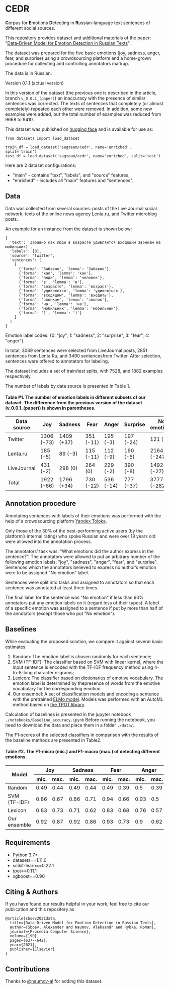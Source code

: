 # CEDR
**C**orpus for **E**motions **D**etecting in **R**ussian-language text sentences of different social sources.

This repository provides dataset and additional materials of the paper: "[Data-Driven Model for Emotion Detection in Russian Texts](https://www.sciencedirect.com/science/article/pii/S1877050921013247)".

The dataset was prepared for the five basic emotions (joy, sadness, anger, fear, and surprise) using a crowdsourcing platform and a home-grown procedure for collecting and controlling annotators markup.

The data is in Russian.

Version 0.1.1 (actual version)

In this version of the dataset (the previous one is described in the article, branch `v_0.0.1_(paper)`) an inaccuracy with the presence of similar sentences was corrected. The texts of sentences that completely (or almost completely) repeated each other were removed. In addition, some new examples were added, but the total number of examples was reduced from 9668 to 9410.

This dataset was published on [hugging face](https://huggingface.co/datasets/sagteam/cedr) and is available for use as:

```
from datasets import load_dataset

train_df = load_dataset('sagteam/cedr', name='enriched', split='train')
test_df = load_dataset('sagteam/cedr', name='enriched', split='test')
```

Here are 2 dataset configurations:
- "main" - contains "text", "labels", and "source" features;
- "enriched" - includes all "main" features and "sentences".

Data
---
Data was collected from several sources: posts of the Live Journal social network, texts of the online news agency Lenta.ru, and Twitter microblog posts.

An example for an instance from the dataset is shown below:
```
{
  'text': 'Забавно как люди в возрасте удивляются входящим звонкам на мобильник)',
  'labels': [0],
  'source': 'twitter',
  'sentences': [
    [
      {'forma': 'Забавно', 'lemma': 'Забавно'},
      {'forma': 'как', 'lemma': 'как'},
      {'forma': 'люди', 'lemma': 'человек'},
      {'forma': 'в', 'lemma': 'в'},
      {'forma': 'возрасте', 'lemma': 'возраст'},
      {'forma': 'удивляются', 'lemma': 'удивляться'},
      {'forma': 'входящим', 'lemma': 'входить'},
      {'forma': 'звонкам', 'lemma': 'звонок'},
      {'forma': 'на', 'lemma': 'на'},
      {'forma': 'мобильник', 'lemma': 'мобильник'},
      {'forma': ')', 'lemma': ')'}
    ]
  ]
}
```

Emotion label codes: {0: "joy", 1: "sadness", 2: "surprise", 3: "fear", 4: "anger"}

In total, 3069 sentences were selected from LiveJournal posts, 2851 sentences from Lenta.Ru, and 3490 sentencesfrom Twitter. After selection, sentences were offered to annotators for labeling.

The dataset includes a set of train/test splits, with 7528, and 1882 examples respectively.

The number of labels by data source is presented in Table 1.

#### Table #1. The number of emotion labels in different subsets of our dataset. The difference from the previous version of the dataset (v_0.0.1_(paper)) is shown in parentheses.

| Data source |   Joy    | Sadness  |  Fear   | Anger   |Surprise |No emotions|Total sentences|
| ----------- | -------- | -------- | ------- | ------- | ------- | --------- | ------------- |
| Twitter     |1306 (+73)|1409 (+37)|351 (-11)|195 (-3) |197 (-24)| 121 (-8)  |  3490 (+60)   |
| Lenta.ru    | 185 (-5) |  89 (-3) |115 (-11)|112 (-9) |190 (-5) |2164 (-247)|  2851 (-280)  |
| LiveJournal | 431 (-2) | 298 (0)  |264 (0)  |229 (-2) |390 (-8) |1492 (-27) |  3069 (-38)   |
| Total       |1922 (+66)|1796 (+34)|730 (-22)|536 (-14)|777 (-37)|3777 (-282)|  9410 (-258)  |

Annotation procedure
---
Annotating sentences with labels of their emotions was performed with the help of a crowdsourcing platform [Yandex Toloka](https://yandex.ru/support/toloka/index.html?lang=en).

Only those of the 30% of the best-performing active users (by the platform’s internal rating) who spoke Russian and were over 18 years old were allowed into the annotation process.

The annotators’ task was: “What emotions did the author express in the sentence?”. The annotators were allowed to put an arbitrary number of the following emotion labels: "joy", "sadness", "anger", "fear", and "surprise".
Sentences which the annotators believed to express no author’s emotion were to be assigned "No emotion" label.

Sentences were split into tasks and assigned to annotators so that each sentence was annotated at least three times.

The final label for the sentence was "No emotion" if less than 60% annotators put any emotion labels on it (regard less of their types). A label of a specific emotion was assigned to a sentence if put by more than half of the annotators (except those who put "No emotion").

Baselines
---

While evaluating the proposed solution, we compare it against several basic estimates:
1. Random: The emotion label is chosen randomly for each sentence;
2. SVM (TF-IDF): The classifier based on SVM with linear kernel, where the input sentence is encoded with the TF-IDF frequency method using 4-to-8-long character n-grams;
3. Lexicon: The classifier based on dictionaries of emotive vocabulary. The emotion label is determined by thepresence of words from the emotive vocabulary for the corresponding emotion.
4. Our ensembel: A set of classification models and encoding a sentence with the pretrained [ELMo model](docs.deeppavlov.ai/en/master/features/pretrainedvectors.html#elmo). Models was performed with an AutoML method based on [the TPOT library](http://epistasislab.github.io/tpot/).  

Calculation of baselines is presented in the jupyter notebook `./notebooks/Baseline_accuracy.ipynb` Before running the notebook, you need to download the data and place them in a folder `./data/`.

The F1-scores of the selected classifiers in comparison with the results of the baseline methods are presented in Table2.

#### Table #2. The F1-micro (mic.) and F1-macro (mac.) of detecting different emotions.

<table><thead><tr><th rowspan="2">Model</th><th colspan="2">Joy</th><th colspan="2">Sadness</th><th colspan="2">Fear</th><th colspan="2">Anger</th><th colspan="2">Surprise</th><th colspan="2">Mean</th></tr><tr><th>mic.</th><th>mac.</th><th>mic.</th><th>mac.</th><th>mic.</th><th>mac.</th><th>mic.</th><th>mac.</th><th>mic.</th><th>mac.</th><th>mic.</th><th>mac.</th></tr></thead><tbody><tr><td>Random</td><td>0.49</td><td>0.44</td><td>0.49</td><td>0.44</td><td>0.49</td><td>0.39</td><td>0.5 </td><td>0.39</td><td>0.51</td><td>0.41</td><td>0.5 </td><td>0.41</td></tr><tr><td>SVM (TF-IDF)</td><td>0.86</td><td>0.67</td><td>0.86</td><td>0.71</td><td>0.94</td><td>0.66</td><td>0.93</td><td>0.5 </td><td>0.93</td><td>0.67</td><td>0.9 </td><td>0.64</td></tr><tr><td>Lexicon</td><td>0.83</td><td>0.73</td><td>0.71</td><td>0.62</td><td>0.83</td><td>0.68</td><td>0.76</td><td>0.57</td><td>0.88</td><td>0.76</td><td>0.8 </td><td>0.67</td></tr><tr><td>Our ensemble</td><td>0.92</td><td>0.87</td><td>0.92</td><td>0.86</td><td>0.93</td><td>0.73</td><td>0.9 </td><td>0.62</td><td>0.93</td><td>0.76</td><td>0.92</td><td>0.77</td></tr></tbody></table>

Requirements
---
- Python 3.7+
- datasets==1.11.0
- scikit-learn==0.22.1
- tpot==0.11.1
- xgboost==0.90

Citing & Authors
---
If you have found our results helpful in your work, feel free to cite our publication and this repository as

```
@article{sboev2021data,
  title={Data-Driven Model for Emotion Detection in Russian Texts},
  author={Sboev, Alexander and Naumov, Aleksandr and Rybka, Roman},
  journal={Procedia Computer Science},
  volume={190},
  pages={637--642},
  year={2021},
  publisher={Elsevier}
}
```

Contributions
---
Thanks to [@naumov-al](https://github.com/naumov-al) for adding this dataset.
